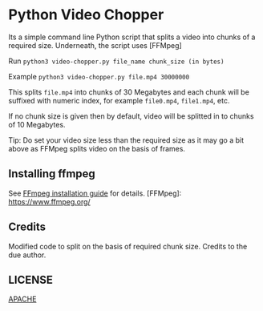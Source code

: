 # Python Video Chopper

Its a simple command line Python script that splits a video into chunks of a required size. Underneath, the script uses [FFMpeg]

Run `python3 video-chopper.py file_name chunk_size (in bytes)`

Example `python3 video-chopper.py file.mp4 30000000`

This splits `file.mp4` into chunks of 30 Megabytes and each chunk will be suffixed with numeric index, for example `file0.mp4`, `file1.mp4`, etc.

If no chunk size is given then by default, video will be splitted in to chunks of 10 Megabytes.

Tip: Do set your video size less than the required size as it may go a bit above as FFMpeg splits video on the basis of frames.

## Installing ffmpeg

See [FFmpeg installation guide](https://www.ffmpeg.org/download.html) for details.
[FFMpeg]: https://www.ffmpeg.org/

## Credits
Modified code to split on the basis of required chunk size. Credits to the due author.

## LICENSE

[APACHE](LICENSE)
